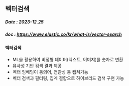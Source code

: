## 벡터검색  
##### Date : 2023-12.25
##### doc : https://www.elastic.co/kr/what-is/vector-search


#### 벡터검색
+ ML을 활용하여 비정형 데이터(텍스트, 이미지)를 숫자로 변환
+ 유사성 기반 검색 결과 제공 
+ 벡터 임베딩이 동의어, 연관성 등 캡쳐가능 
+ 벡터 검색과 필터링, 집계 결합으로 하이브리드 검색 구현 가능  
